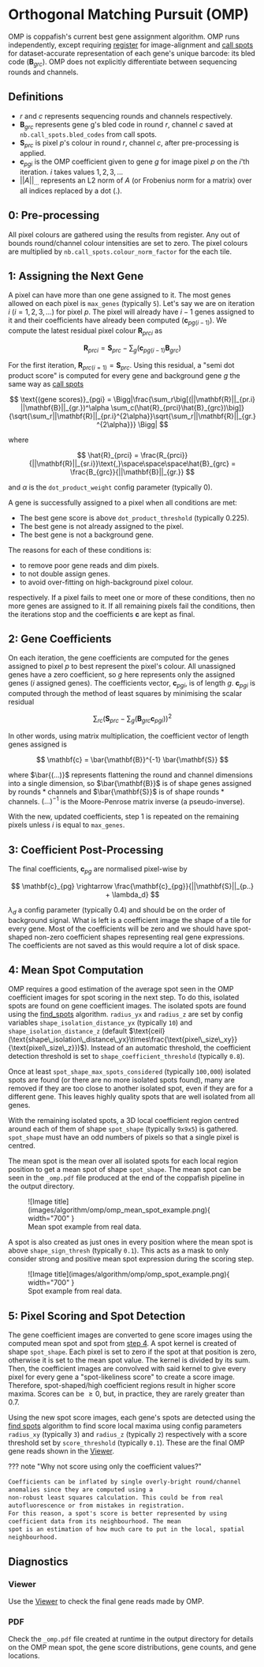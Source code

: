 # Orthogonal Matching Pursuit (OMP)

OMP is coppafish's current best gene assignment algorithm. OMP runs independently, except requiring 
[register](overview.md#register) for image-alignment and [call spots](overview.md#call-spots) for dataset-accurate 
representation of each gene's unique barcode: its bled code ($\mathbf{B}_{grc}$). OMP does not explicitly differentiate 
between sequencing rounds and channels.

## Definitions

- $r$ and $c$ represents sequencing rounds and channels respectively.
- $\mathbf{B}_{grc}$ represents gene g's bled code in round $r$, channel $c$ saved at `nb.call_spots.bled_codes` from 
call spots.
- $\mathbf{S}_{prc}$ is pixel $p$'s colour in round $r$, channel $c$, after pre-processing is applied.
- $\mathbf{c}_{pgi}$ is the OMP coefficient given to gene $g$ for image pixel $p$ on the $i$'th iteration. $i$ takes 
values $1, 2, 3, ...$
- $||A||_{...}$ represents an L2 norm of $A$ (or Frobenius norm for a matrix) over all indices replaced by a dot ($.$).

## 0: Pre-processing

All pixel colours are gathered using the results from register. Any out of bounds round/channel colour intensities are 
set to zero. The pixel colours are multiplied by `nb.call_spots.colour_norm_factor` for the each tile.

## 1: Assigning the Next Gene

A pixel can have more than one gene assigned to it. The most genes allowed on each pixel is `max_genes` 
(typically `5`). Let's say we are on iteration $i$ ($i = 1, 2, 3, ...$) for pixel $p$. The pixel will already have 
$i - 1$ genes assigned to it and their coefficients have already been computed ($\mathbf{c}_{pg(i - 1)}$). We compute 
the latest residual pixel colour $\mathbf{R}_{prci}$ as 

$$
\mathbf{R}_{prci} = \mathbf{S}_{prc} - \sum_g(\mathbf{c}_{pg(i - 1)}\mathbf{B}_{grc})
$$

For the first iteration, $\mathbf{R}_{prc(i=1)} = \mathbf{S}_{prc}$. Using this residual, a "semi dot product score" is 
computed for every gene and background gene $g$ the same way as 
[call spots](call_spots.md#6-and-7-application-of-scales-computation-of-final-scores-and-bleed-matrix)

$$
\text{(gene scores)}_{pgi} = \Bigg|\frac{\sum_r\big[(||\mathbf{R}||_{pr.i} ||\mathbf{B}||_{gr.})^\alpha \sum_c(\hat{R}_{prci}\hat{B}_{grc})\big]}{\sqrt{\sum_r||\mathbf{R}||_{pr.i}^{2\alpha}}\sqrt{\sum_r||\mathbf{R}||_{gr.}^{2\alpha}}} \Bigg|
$$

where

$$
\hat{R}_{prci} = \frac{R_{prci}}{||\mathbf{R}||_{sr.i}}\text{,}\space\space\space\hat{B}_{grc} = \frac{B_{grc}}{||\mathbf{B}||_{gr.}}
$$

and $\alpha$ is the `dot_product_weight` config parameter (typically 0).

A gene is successfully assigned to a pixel when all conditions are met:

- The best gene score is above `dot_product_threshold` (typically 0.225).
- The best gene is not already assigned to the pixel.
- The best gene is not a background gene.

The reasons for each of these conditions is:

- to remove poor gene reads and dim pixels.
- to not double assign genes.
- to avoid over-fitting on high-background pixel colour.

respectively. If a pixel fails to meet one or more of these conditions, then no more genes are assigned to it. If all 
remaining pixels fail the conditions, then the iterations stop and the coefficients $\mathbf{c}$ are kept as final.

## 2: Gene Coefficients

On each iteration, the gene coefficients are computed for the genes assigned to pixel $p$ to best represent the 
pixel's colour. All unassigned genes have a zero coefficient, so $g$ here represents only the assigned genes ($i$ 
assigned genes). The coefficients vector, $\mathbf{c}_{pgi}$, is of length $g$. $\mathbf{c}_{pgi}$ is computed through 
the method of least squares by minimising the scalar residual 

$$
\sum_{rc}(\mathbf{S}_{prc} - \sum_{g}(\mathbf{B}_{grc}\mathbf{c}_{pgi}))^2
$$

In other words, using matrix multiplication, the coefficient vector of length genes assigned is 

$$
\mathbf{c} = \bar{\mathbf{B}}^{-1} \bar{\mathbf{S}}
$$

where $\bar{(...)}$ represents flattening the round and channel dimensions into a single dimension, so 
$\bar{\mathbf{B}}$ is of shape $\text{genes assigned}$ by $\text{rounds}*\text{channels}$ and $\bar{\mathbf{S}}$ is of 
shape $\text{rounds} * \text{channels}$. $(...)^{-1}$ is the Moore-Penrose matrix inverse (a pseudo-inverse).

With the new, updated coefficients, step 1 is repeated on the remaining pixels unless $i$ is equal to `max_genes`.

## 3: Coefficient Post-Processing

The final coefficients, $\mathbf{c}_{pg}$ are normalised pixel-wise by

$$
\mathbf{c}_{pg} \rightarrow \frac{\mathbf{c}_{pg}}{||\mathbf{S}||_{p..} + \lambda_d}
$$

$\lambda_d$ a config parameter (typically 0.4) and should be on the order of background signal. What is left is a 
coefficient image the shape of a tile for every gene. Most of the coefficients will be zero and we should have 
spot-shaped non-zero coefficient shapes representing real gene expressions. The coefficients are not saved as this 
would require a lot of disk space.

## 4: Mean Spot Computation

OMP requires a good estimation of the average spot seen in the OMP coefficient images for spot scoring in the next 
step. To do this, isolated spots are found on gene coefficient images. The isolated spots are found using the 
[find_spots](find_spots.md) algorithm. `radius_yx` and `radius_z` are set by config variables 
`shape_isolation_distance_yx` (typically `10`) and `shape_isolation_distance_z` (default 
$\text{ceil}(\text{shape\_isolation\_distance\_yx}\times\frac{\text{pixel\_size\_xy}}{\text{pixel\_size\_z}})$). 
Instead of an automatic threshold, the coefficient detection threshold is set to `shape_coefficient_threshold` 
(typically `0.8`).

Once at least `spot_shape_max_spots_considered` (typically `100,000`) isolated spots are found (or there are no more 
isolated spots found), many are removed if they are too close to another isolated spot, even if they are for a 
different gene. This leaves highly quality spots that are well isolated from all genes.

With the remaining isolated spots, a 3D local coefficient region centred around each of them of shape `spot_shape` 
(typically `9x9x5`) is gathered. `spot_shape` must have an odd numbers of pixels so that a single pixel is centred. 

The mean spot is the mean over all isolated spots for each local region position to get a mean spot of shape 
`spot_shape`. The mean spot can be seen in the `_omp.pdf` file produced at the end of the coppafish pipeline in the 
output directory.

<figure markdown="span">
  ![Image title](images/algorithm/omp/omp_mean_spot_example.png){ width="700" }
  <figcaption>Mean spot example from real data.</figcaption>
</figure>

A spot is also created as just ones in every position where the mean spot is above `shape_sign_thresh` (typically 
`0.1`). This acts as a mask to only consider strong and positive mean spot expression during the scoring step.

<figure markdown="span">
  ![Image title](images/algorithm/omp/omp_spot_example.png){ width="700" }
  <figcaption>Spot example from real data.</figcaption>
</figure>

## 5: Pixel Scoring and Spot Detection

The gene coefficient images are converted to gene score images using the computed mean spot and spot from 
[step 4](#4-mean-spot-computation). A spot kernel is created of shape `spot_shape`. Each pixel is set to zero if the 
spot at that position is zero, otherwise it is set to the mean spot value. The kernel is divided by its sum. Then, the 
coefficient images are convolved with said kernel to give every pixel for every gene a "spot-likeliness score" to 
create a score image. Therefore, spot-shaped/high coefficient regions result in higher score maxima. Scores can be 
$\geq 0$, but, in practice, they are rarely greater than $0.7$.

Using the new spot score images, each gene's spots are detected using the [find spots](find_spots.md) algorithm to find 
score local maxima using config parameters `radius_xy` (typically `3`) and `radius_z` (typically `2`) respectively with 
a score threshold set by `score_threshold` (typically `0.1`). These are the final OMP gene reads shown in the 
[Viewer](diagnostics.md#viewer).

??? note "Why not score using only the coefficient values?"

    Coefficients can be inflated by single overly-bright round/channel anomalies since they are computed using a 
    non-robust least squares calculation. This could be from real autofluorescence or from mistakes in registration. 
    For this reason, a spot's score is better represented by using coefficient data from its neighbourhood. The mean 
    spot is an estimation of how much care to put in the local, spatial neighbourhood.

## Diagnostics

### Viewer

Use the [Viewer](diagnostics.md#viewer) to check the final gene reads made by OMP.

### PDF

Check the `_omp.pdf` file created at runtime in the output directory for details on the OMP mean spot, the gene score 
distributions, gene counts, and gene locations.
